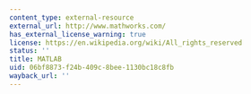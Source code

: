 ```yaml
---
content_type: external-resource
external_url: http://www.mathworks.com/
has_external_license_warning: true
license: https://en.wikipedia.org/wiki/All_rights_reserved
status: ''
title: MATLAB
uid: 06bf8873-f24b-409c-8bee-1130bc18c8fb
wayback_url: ''
---
```

